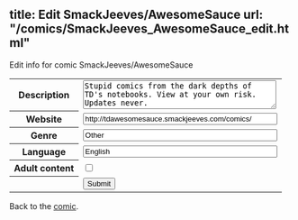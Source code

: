 title: Edit SmackJeeves/AwesomeSauce
url: "/comics/SmackJeeves_AwesomeSauce_edit.html"
---
Edit info for comic SmackJeeves/AwesomeSauce

<form name="comic" action="http://gaepostmail.appspot.com/comic/" method="post">
<table class="comicinfo">
<tr>
<th>Description</th><td><textarea name="description" cols="40" rows="3">Stupid comics from the dark depths of TD's notebooks. View at your own risk. Updates never.</textarea></td>
</tr>
<tr>
<th>Website</th><td><input type="text" name="url" value="http://tdawesomesauce.smackjeeves.com/comics/" size="40"/></td>
</tr>
<tr>
<th>Genre</th><td><input type="text" name="genre" value="Other" size="40"/></td>
</tr>
<tr>
<th>Language</th><td><input type="text" name="language" value="English" size="40"/></td>
</tr>
<tr>
<th>Adult content</th><td><input type="checkbox" name="adult" value="adult" /></td>
</tr>
<tr>
<th></th><td>
<input type="hidden" name="comic" value="SmackJeeves_AwesomeSauce" />
<input type="submit" name="submit" value="Submit" />
</td>
</tr>
</table>
</form>

Back to the [comic](SmackJeeves_AwesomeSauce.html).
